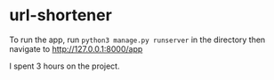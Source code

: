 # url-shortener

To run the app, run `python3 manage.py runserver` in the directory then navigate to http://127.0.0.1:8000/app

I spent 3 hours on the project.